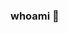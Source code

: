 ### whoami 👋

<!--
**caf3ina/caf3ina** is a ✨ _special_ ✨ repository because its `README.md` (this file) appears on your GitHub profile.

Tales Casagrande aka taleco

🥽 Looking to collaborate on

* Incident Response Projects
* Writing technical content and teaching

📚 Education

* Graduated in Project Management – Católica de Santa Catarina
* Bachelor’s Degree in Technology Analysis and Systems Development – UNERJ

📌 Experience

* Sales Engineer @ Trend Micro (Aug 2016 - Present)
* Support Analyst @ Integrasul (May 2011 - Abril 2016)
* Suport Assistant @ Zanotti S.A (Nov. 2010 - May 2016)

📃 Certifications

* AWS Certified Cloud Practitioner
* Azure AZ-900 Microsoft Azure Fundamentals
* Trend Micro Tipping Point Expert
* Trend Micro Deep Security Professional
* ApexOne Certified Trainer
* Trend Micro Advanced Threat Centric Education Intermediate

✍️ Currently studying studying for...

* AWS Solutions Architect
--!>
